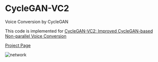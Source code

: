 # CycleGAN-VC2
Voice Conversion by CycleGAN

This code is implemented for [CycleGAN-VC2: Improved CycleGAN-based Non-parallel Voice Conversion](https://arxiv.org/abs/1904.04631])

[Project Page](http://www.kecl.ntt.co.jp/people/kaneko.takuhiro/projects/cyclegan-vc2/index.html)

![network](http://www.kecl.ntt.co.jp/people/kaneko.takuhiro/projects/cyclegan-vc2/images/network.png "network")